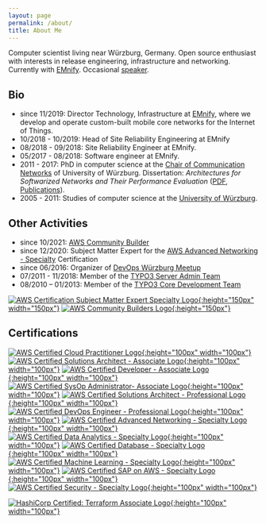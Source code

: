 ```yaml
---
layout: page
permalink: /about/
title: About Me
---
```


Computer scientist living near Würzburg, Germany. Open source enthusiast with interests in release engineering, infrastructure and networking. Currently with [EMnify](https:///www.emnify.com). Occasional [speaker](/speaking/).

## Bio

- since 11/2019: Director Technology, Infrastructure at [EMnify](https:///www.emnify.com), where we develop and operate custom-built mobile core networks for the Internet of Things.
- 10/2018 - 10/2019: Head of Site Reliability Engineering at EMnify
- 08/2018 - 09/2018: Site Reliability Engineer at EMnify.
- 05/2017 - 08/2018: Software engineer at EMnify.
- 2011 - 2017: PhD in computer science at the [Chair of Communication Networks](http://comnet.informatik.uni-wuerzburg.de) of University of Würzburg. Dissertation: _Architectures for Softwarized Networks and Their Performance Evaluation_ ([PDF](https://opus.bibliothek.uni-wuerzburg.de/frontdoor/index/index/docId/15063), [Publications](http://www.comnet.informatik.uni-wuerzburg.de/team/alumni/steffen-gebert/)).
- 2005 - 2011: Studies of computer science at the [University of Würzburg](https://www.uni-wuerzburg.de).

## Other Activities

- since 10/2021: [AWS Community Builder](https://aws.amazon.com/developer/community/community-builders/)
- since 12/2020: Subject Matter Expert for the [AWS Advanced Networking - Specialty](https://aws.amazon.com/certification/certified-advanced-networking-specialty/) Certification
- since 06/2016: Organizer of [DevOps Würzburg Meetup](https://www.meetup.com/de-DE/DevOps-Wuerzburg-Mainfranken/)
- 07/2011 - 11/2018: Member of the [TYPO3 Server Admin Team](https://typo3.org/community/teams/server-team) 
- 08/2010 – 01/2013: Member of the [TYPO3 Core Development Team](https://typo3.org/community/teams/typo3-development)

[![AWS Certification Subject Matter Expert Specialty Logo](/images/aws-cert-sme.png){:height="150px" width="150px"}](https://www.credly.com/badges/c1b027e9-5b06-4207-a1cd-be86fd540116/)
[![AWS Community Builders Logo](/images/aws-community-builders.png){:height="150px"}](https://aws.amazon.com/developer/community/community-builders/)

## Certifications

[![AWS Certified Cloud Practitioner Logo](/images/aws-cert-cloud-practitioner.png){:height="100px" width="100px"}](https://www.credly.com/badges/292dd973-644c-4a63-af57-ecb32062d91e/)
[![AWS Certified Solutions Architect - Associate Logo](/images/aws-cert-sa-assoc.png){:height="100px" width="100px"}](https://www.credly.com/badges/cc056a22-17d3-4564-82ed-22daafdaab5c/)
[![AWS Certified Developer - Associate Logo](/images/aws-cert-developer.png){:height="100px" width="100px"}](https://www.credly.com/badges/902ae054-7fd9-4fd8-a3b8-d2094558df35/)
[![AWS Certified SysOp Administrator- Associate Logo](/images/aws-cert-sysop.png){:height="100px" width="100px"}](https://www.credly.com/badges/2263f3bf-b0bc-4c79-8465-1115ba6a5c8b/)
[![AWS Certified Solutions Architect - Professional Logo](/images/aws-cert-sa.png){:height="100px" width="100px"}](https://www.credly.com/badges/31cb2dce-31c7-4963-a434-6962072cdace/)
[![AWS Certified DevOps Engineer - Professional Logo](/images/aws-cert-devops.png){:height="100px" width="100px"}](https://www.credly.com/badges/8ed87466-f2c6-4ffb-9e17-ee1026126a1b)
[![AWS Certified Advanced Networking - Specialty Logo](/images/aws-cert-networking.png){:height="100px" width="100px"}](https://www.credly.com/badges/bce3975e-b868-40df-acad-66820e8a8271)
[![AWS Certified Data Analytics - Specialty Logo](/images/aws-cert-data-analytics.png){:height="100px" width="100px"}](https://www.credly.com/badges/13f543cb-21e3-4dac-8527-0935e11f0dda)
[![AWS Certified Database - Specialty Logo](/images/aws-cert-database.png){:height="100px" width="100px"}](https://www.credly.com/badges/5e63525f-c089-48d5-addc-ff48e6a332b6)
[![AWS Certified Machine Learning - Specialty Logo](/images/aws-cert-machine-learning.png){:height="100px" width="100px"}](https://www.credly.com/badges/6f0ebe20-5aa4-48f9-a57c-d3c91f0b3688/public_url)
[![AWS Certified SAP on AWS - Specialty Logo](/images/aws-cert-sap.png){:height="100px" width="100px"}](https://www.credly.com/badges/0a3de6f1-e25a-49dc-929b-b006d65d6bb1)
[![AWS Certified Security - Specialty Logo](/images/aws-cert-security.png){:height="100px" width="100px"}](https://www.credly.com/badges/332c15cc-2567-4867-a2c3-9e2607385f08)

[![HashiCorp Certified: Terraform Associate Logo](/images/hashicorp-cert-terraform-associate.png){:height="100px" width="100px"}](https://www.credly.com/badges/7e3bd335-2cd5-42e5-ae33-884d390fc6fe)
